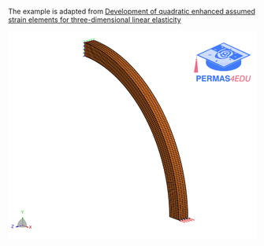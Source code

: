 The example is adapted from [Development of quadratic enhanced assumed strain elements for three-dimensional linear elasticity](https://doi.org/10.1016/j.compstruc.2023.107217)

![Cantilever beam](cantilever_beam.png)
